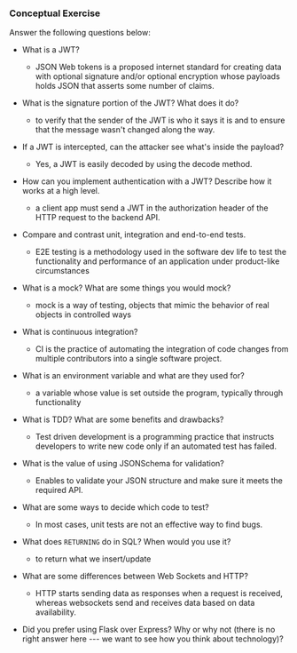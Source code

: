 ### Conceptual Exercise

Answer the following questions below:

- What is a JWT? 
  - JSON Web tokens is a proposed internet standard for creating data with optional signature and/or optional encryption whose payloads holds JSON that asserts some number of claims.

- What is the signature portion of the JWT?  What does it do?
  - to verify that the sender of the JWT is who it says it is and to ensure that the message wasn't changed along the way.

- If a JWT is intercepted, can the attacker see what's inside the payload?
  - Yes, a JWT is easily decoded by using the decode method.

- How can you implement authentication with a JWT?  Describe how it works at a high level.
  - a client app must send a JWT in the authorization header of the HTTP request to the backend API.

- Compare and contrast unit, integration and end-to-end tests.
  - E2E testing is a methodology used in the software dev life to test the functionality and performance of an application under product-like circumstances

- What is a mock? What are some things you would mock?
  - mock is a way of testing, objects that mimic the behavior of real objects in controlled ways

- What is continuous integration?
  - CI is the practice of automating the integration of code changes from multiple contributors into a single software project.

- What is an environment variable and what are they used for?
  - a variable whose value is set outside the program, typically through functionality

- What is TDD? What are some benefits and drawbacks?
  - Test driven development is a programming practice that instructs developers to write new code only if an automated test has failed.

- What is the value of using JSONSchema for validation?
  - Enables to validate your JSON structure and make sure it meets the required API.

- What are some ways to decide which code to test?
  - In most cases, unit tests are not an effective way to find bugs.

- What does `RETURNING` do in SQL? When would you use it?
  - to return what we insert/update

- What are some differences between Web Sockets and HTTP?
  - HTTP starts sending data as responses  when a request is received, whereas websockets send and receives data based on data availability.

- Did you prefer using Flask over Express? Why or why not (there is no right
  answer here --- we want to see how you think about technology)?
  
